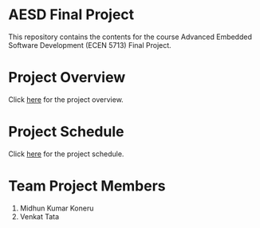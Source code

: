 # AESD Final Project
This repository contains the contents for the course Advanced Embedded Software Development (ECEN 5713) Final Project.

# Project Overview

Click [here](https://github.com/cu-ecen-aeld/final-project-VenkatTata/wiki/Project-Overview) for the project overview.

# Project Schedule

Click [here](https://github.com/cu-ecen-aeld/final-project-VenkatTata/wiki/Final-Project-Assignment-Schedule-Page) for the project schedule.


# Team Project Members

1. Midhun Kumar Koneru  
2. Venkat Tata    
